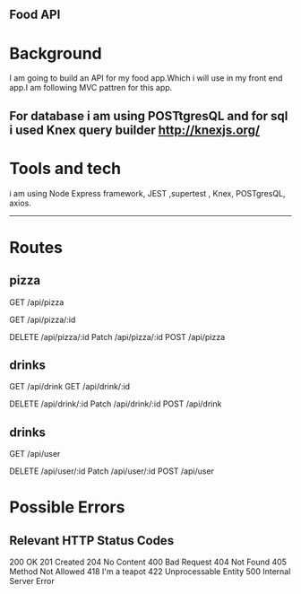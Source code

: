 ## Food API

# Background

I am going to build an API for my food app.Which i will use in my front end app.I am following MVC pattren for this app.

For database i am using POSTtgresQL and for sql i used Knex query builder http://knexjs.org/
---

# Tools and tech

i am using Node Express framework, JEST ,supertest , Knex, POSTgresQL, axios.

---

# Routes

## pizza

GET /api/pizza

GET /api/pizza/:id

DELETE /api/pizza/:id
Patch /api/pizza/:id
POST /api/pizza

## drinks

GET /api/drink
GET /api/drink/:id

DELETE /api/drink/:id
Patch /api/drink/:id
POST /api/drink

## drinks

GET /api/user


DELETE /api/user/:id
Patch /api/user/:id
POST /api/user


# Possible Errors

## Relevant HTTP Status Codes

200 OK
201 Created
204 No Content
400 Bad Request
404 Not Found
405 Method Not Allowed
418 I'm a teapot
422 Unprocessable Entity
500 Internal Server Error



